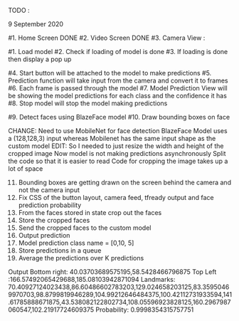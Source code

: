 TODO :

9 September 2020

#1. Home Screen DONE
#2. Video Screen DONE
#3. Camera View :

#1. Load model
#2. Check if loading of model is done
#3. If loading is done then display a pop up

#4. Start button will be attached to the model to make predictions
#5. Prediction function will take input from the camera and convert it to frames
#6. Each frame is passed through the model
#7. Model Prediction View will be showing the model predictions for each class and the confidence it has
#8. Stop model will stop the model making predictions

#9. Detect faces using BlazeFace model
#10. Draw bounding boxes on face

CHANGE:
Need to use MobileNet for face detection
BlazeFace Model uses a (128,128,3) input whereas Mobilenet has the same input shape as the custom model
EDIT:
So I needed to just resize the width and height of the cropped image
Now model is not making predictions asynchronously
Split the code so that it is easier to read
Code for cropping the image takes up a lot of space

11. Bounding boxes are getting drawn on the screen behind the camera and not the camera input
12. Fix CSS of the button layout, camera feed, tfready output and face prediction probability
13. From the faces stored in state crop out the faces
14. Store the cropped faces
15. Send the cropped faces to the custom model
16. Output prediction
17. Model prediction class name = [0,10, 5]
18. Store predictions in a queue
19. Average the predictions over K predictions

Output
Bottom right: 40.03703689575195,58.5428466796875
Top Left :166.57492065429688,185.08103942871094
Landmarks: 70.40927124023438,86.60486602783203,129.024658203125,83.35950469970703,98.8799819946289,104.99212646484375,100.42112731933594,141.61785888671875,43.538082122802734,108.05596923828125,160.2967987060547,102.21917724609375
Probability: 0.9998354315757751
